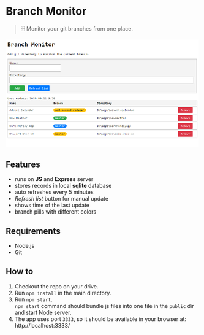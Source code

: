 # Branch Monitor

> 🗄 Monitor your git branches from one place.

[![Main interface](./prtScreens/main.png)]()

## Features

- runs on **JS** and **Express** server
- stores records in local **sqlite** database
- auto refreshes every 5 minutes
- _Refresh list_ button for manual update
- shows time of the last update
- branch pills with different colors

## Requirements
- Node.js
- Git

## How to

1. Checkout the repo on your drive.
2. Run `npm install` in the main directory.
3. Run `npm start`.  
	`npm start` command should bundle js files into one file in the `public` dir and start Node server.
4. The app uses port `3333`, so it should be available in your browser at:  
	http://localhost:3333/




